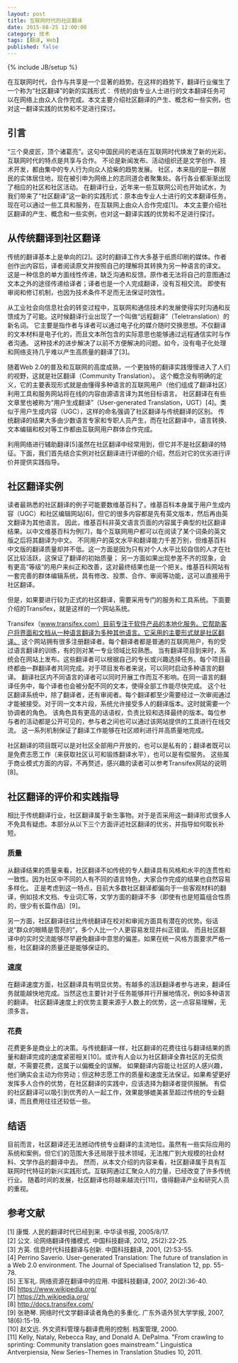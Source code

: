 ```yaml
---
layout: post
title: 互联网时代的社区翻译
date: 2015-08-25 12:00:00
category: 技术
tags: [翻译, Web]
published: false
---
```

{% include JB/setup %}

在互联网时代，合作与共享是一个显著的趋势。在这样的趋势下，翻译行业催生了一个称为“社区翻译”的新的实践形式：
传统的由专业人士进行的文本翻译任务可以在网络上由众人合作完成。本文主要介绍社区翻译的产生、概念和一些实例，也对这一翻译实践的优势和不足进行探讨。

<!--more-->

## 引言

“三个臭皮匠，顶个诸葛亮”。这句中国民间的老话在互联网时代焕发了新的光彩。互联网时代的特点是共享与合作。
不论是新闻发布、活动组织还是文学创作、技术开发，都由集中的专人行为向众人拾柴的趋势发展。
社区，本来指的是一群居民的实体居住地，现在被引申为网络上的志同道合者聚集处。各行各业都渐渐出现了相应的社区和社区活动。
在翻译行业，近年来一些互联网公司也开始试水，为我们带来了“社区翻译”这一新的实践形式：原本由专业人士进行的文本翻译任务，现在可以通过一些工具和服务，在互联网上由众人合作完成[1]。
本文主要介绍社区翻译的产生、概念和一些实例，也对这一翻译实践的优势和不足进行探讨。

## 从传统翻译到社区翻译

传统的翻译基本上是单向的[2]。这时的翻译工作大多基于纸质印刷的媒体。作者创作出内容后，译者阅读原文并按照自己的理解将其转换为另一种语言的译文。
这是一种信息的单方面线性传递，缺乏沟通和反馈。原作者无法将自己的意图通过文本之外的途径传递给译者；译者也是一个人完成翻译，没有互相交流。
即使有审阅和修订机制，也因为技术条件不足而无法保证时效性。

从工业社会向信息社会的转变过程中，互联网和通信技术的发展使得实时沟通和反馈成为了可能。这时候翻译行业出现了一个叫做“远程翻译”（Teletranslation）的新名词。
它主要是指作者与译者可以通过电子化的媒介随时交换思想。不仅翻译的文本材料是电子化的，而且文本所包含的实际意思也能够通过远程通信实时与作者沟通。
这种技术的进步解决了以前不方便解决的问题。如今，没有电子化处理和网络支持几乎难以产生高质量的翻译了[3]。

随着Web 2.0的普及和互联网的高度成熟，一个更独特的翻译实践慢慢进入了人们的视野，这就是社区翻译（Community Translation）。
这个概念没有明确的定义，它的主要表现形式就是由懂得多种语言的互联网用户（他们组成了翻译社区）利用工具和服务网站将在线的内容由源语言译为其他目标语言。
社区翻译在有些文章里也被称为“用户生成翻译”（User-generated Translation，UGT）[4]。类似于用户生成内容（UGC），这样的命名强调了社区翻译与传统翻译的区别。
传统翻译的结果大多由少数语言专家和专职人员产生，而在社区翻译中，语言转换、文本编辑和校对等工作都由互联网用户群体合作完成。

利用网络进行辅助翻译[5]虽然在社区翻译中经常用到，但它并不是社区翻译的特征。下面，我们首先结合实例对社区翻译进行详细的介绍，然后对它的优劣进行评价并提供实践指导。

## 社区翻译实例

读者最熟悉的社区翻译的例子可能要数维基百科了。维基百科本身属于用户生成内容（UGC）和社区编辑网站[6]，但它的很多内容都是先有英文版本，然后再由英文翻译为其他语言。
因此，维基百科非英文语言页面的内容属于典型的社区翻译结果。以中文维基百科为例[7]，每个互联网用户都可以在阅读了某个词条的英文版之后将其翻译为中文。
不同用户的英文水平和翻译能力千差万别，但维基百科中文版的翻译质量却并不低。这一方面是因为只有对个人水平比较自信的人才在社区比较活跃，这保证了翻译的初始质量；
另一方面如果出现参差不齐的现象，会有更高“等级”的用户来纠正和改善，这对最终结果也是一个把关。维基百科网站有一套完善的群体编辑系统，具有修改、投票、合作、审阅等功能，这可以直接用于社区翻译。

但是，如果要进行较为正式的社区翻译，需要采用专门的服务和工具系统。下面要介绍的Transifex，就是这样的一个网站系统。

Transifex（www.transifex.com）目前专注于软件产品的本地化服务。它帮助客户将界面和文档从一种语言翻译为多种其他语言。它采用的主要形式就是社区翻译。
这个网站拥有很多注册翻译者。每个翻译者都是普通的互联网用户，有的受过语言翻译的训练，有的则对某一专业领域比较熟悉。
当有翻译项目到来时，系统会在网站上发布。这些翻译者可以根据自己的专长或兴趣选择任务。每个项目最终都由一群翻译者共同完成。对于项目发布者来说，可以同时启动多种语言的翻译。
翻译社区内不同语言的译者可以同时开展工作而互不影响。在同一语言的翻译任务中，每个译者也会被分配不同的文本，使得全部工作能尽快完成。
这个社区翻译系统中，除了翻译者，还有审阅者。每个翻译都至少需要经过一次审阅通过才能被接受。对于同一文本片段，系统允许接受多人的翻译版本。这时就需要一个协调者的角色。
该角色具有更高的话语权，负责比较和选择最终的版本。每位参与者的活动都是公开可见的，参与者之间也可以通过该网站提供的工具进行在线交流。
这一系列机制保证了翻译工作能够在社区顺利进行并高质量地完成。

社区翻译的项目既可以是对社区全部用户开放的，也可以是私有的；翻译者既可以是免费志愿工作（来获取社区认可和锻炼翻译水平），也可以是有偿服务。
这些属于商业模式方面的内容，不再赘述，感兴趣的读者可以参考Transifex网站的说明[8]。

## 社区翻译的评价和实践指导

相比于传统翻译行业，社区翻译属于新生事物。对于是否采用这一翻译形式很多人不免具有疑虑。本部分从以下三个方面评述社区翻译的优劣，并指导如何取长补短。

### 质量

从翻译结果的质量来看，社区翻译不如传统的专人翻译具有风格和水平的连贯性和一致性。因为社区中不同的人有不同的语言特色，大家合作完成的结果也自然容易多样化。
正是考虑到这一特点，目前大多数社区翻译都偏向于一些客观材料的翻译，例如技术文档、专业词汇等，文学方面的翻译不多（即使有也是短篇组合性质的，很少有长篇作品）[9]。

另一方面，社区翻译往往比传统翻译在校对和审阅方面具有潜在的优势。俗话说“群众的眼睛是雪亮的”，多个人比一个人更容易发现并纠正错误。
而且社区翻译中的实时交流能够尽早避免翻译中意思的偏差。如果在统一风格方面要求严格一些，社区翻译的质量还是能够保证的。

### 速度

在翻译速度方面，社区翻译具有明显优势。有越多的活跃翻译者参与进来，翻译任务就能越快地完成。当然这也主要针对于任务能够并行开展地情况，例如多种语言的翻译。
社区翻译速度上的优势主要来源于人数上的优势，这一点容易理解，无须多言。

### 花费

花费更多是商业上的决策。与传统翻译一样，社区翻译的花费往往与翻译结果的质量和翻译完成的速度紧密相关[10]。或许有人会以为社区翻译全靠社区的无偿贡献，不需要花费，这属于以偏概全的误解。
如果翻译内容能让社区的人感兴趣，他们确实会主动为你劳动；但这种志愿工作的质量和速度无法保证。如果希望更好发挥多人合作的优势，在社区翻译的实践中，应该选择为翻译者提供报酬。
有偿的社区翻译可以吸引到优秀的人一起工作，效果能够媲美甚至超过传统的专业翻译，而且费用往往还较低一些。

## 结语

目前而言，社区翻译还无法撼动传统专业翻译的主流地位。虽然有一些实际应用的系统和案例，但它们的范围大多还局限于技术领域，无法推广到大规模的社会材料、文学作品的翻译中去。
然而，从本文介绍的内容来看，社区翻译属于具有互联网时代特征的新兴实践形式。互联网通过汇聚众人的力量，已经改变了许多传统行业。
随着时间的发展，社区翻译也将越来越流行[11]，值得翻译产业和研究人员的重视。

## 参考文献

[1] 康慨. 人民的翻译时代已经到来. 中华读书报, 2005/8/17.  
[2] 公文. 论网络翻译传播模式. 中国科技翻译, 2012, 25(2):22-25.  
[3] 方英. 信息时代科技翻译与创新. 中国科技翻译, 2001, (2):53-55.  
[4] Perrino Saverio. User-generated Translation: The future of translation in a Web 2.0 environment. The Journal of Specialised Translation 12, pp. 55-78.  
[5] 王军礼. 网络资源在翻译中的应用. 中國科技翻译, 2007, 20(2):36-40.  
[6] https://www.wikipedia.org/  
[7] https://zh.wikipedia.org/  
[8] http://docs.transifex.com/  
[9] 张艳琴. 网络时代文学翻译读者角色的多重化. 广东外语外贸大学学报, 2007, 18(6):15-19.  
[10] 赵文远. 外文资料管理与翻译费用的控制. 档案管理, 2000.  
[11] Kelly, Nataly, Rebecca Ray, and Donald A. DePalma. "From crawling to sprinting: Community translation goes mainstream." Linguistica Antverpiensia, New Series–Themes in Translation Studies 10, 2011.